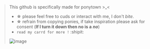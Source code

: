 > This github is specifically made for ponytown >_<
>
> - **☆** please feel free to cuds or interact with me, I don't *bite*.
> - **☆** refrain from copying ponies, if take inspiration please ask for consent (**If I turn it down then no is a** ___no___)
> - `` read my carrd for more ! `` :shipit:
>
>    
> ![image](https://github.com/zcsaix/zcsaix/assets/163817362/5d459aaf-961e-46b0-bee5-5925e1c01546)
 <!--
**zcsaix/zcsaix** is a ✨ _special_ ✨ repository because its `README.md` (this file) appears on your GitHub profile.

Here are some ideas to get you started:

- 🔭 I’m currently working on ...
- 🌱 I’m currently learning ...
- 👯 I’m looking to collaborate on ...
- 🤔 I’m looking for help with ...
- 💬 Ask me about ...
- 📫 How to reach me: ...
- 😄 Pronouns: ...
- ⚡ Fun fact: ...
-->
